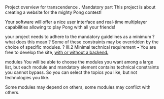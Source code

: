 Project overview for transcendence . 
Mandatory part
This project is about creating a website for the mighty Pong contest!

Your software will offer a nice user interface and real-time multiplayer capabilities allowing
to play Pong with all your friends!

your project needs to adhere to the mandatory guidelines as a minimum
? what does this mean ? Some of these constraints may be overridden by the choice of specific
modules. ?
III.2 Minimal technical requirement
• You are free to develop the site, [with or without a backend.](with_without_backend.md)


modules
 You will be able to choose the modules you want among a large list, but each module and mandatory element contains technical constraints you cannot bypass. So you can select the topics you like, but not technologies you like.

Some modules may depend on others, some modules may conflict with
others. 